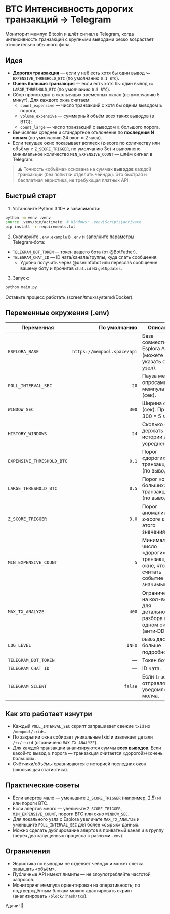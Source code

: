 # BTC Интенсивность дорогих транзакций → Telegram

Мониторит мемпул Bitcoin и шлёт сигнал в Telegram, когда интенсивность транзакций с крупными выводами резко возрастает относительно обычного фона.

## Идея
- **Дорогая транзакция** — если у неё есть хотя бы один вывод `>= EXPENSIVE_THRESHOLD_BTC` (по умолчанию `0.1 BTC`).
- **Очень большая транзакция** — если есть хотя бы один вывод `>= LARGE_THRESHOLD_BTC` (по умолчанию `0.5 BTC`).
- Сбор происходит в скользящих временных окнах (по умолчанию 5 минут). Для каждого окна считаем:
  - `count_expensive` — число транзакций с хотя бы одним выводом ≥ порога;
  - `volume_expensive` — суммарный объём всех таких выводов (в BTC);
  - `count_large` — число транзакций с выводом ≥ большого порога.
- Вычисляем среднее и стандартное отклонение по **последним N окнам** (по умолчанию 24 окон ≈ 2 часа).
- Если текущее окно показывает всплеск (z‑score по количеству или объёму ≥ `Z_SCORE_TRIGGER`, по умолчанию 3σ) и выполнено минимальное количество `MIN_EXPENSIVE_COUNT` — шлём сигнал в Telegram.

> ⚠️ Точность «объёма» основана на суммах **выводов** каждой транзакции (без попытки отделить чейндж). Это быстрая и бесплатная эвристика, не требующая платных API.

## Быстрый старт

1) Установите Python 3.10+ и зависимости:
```bash
python -m venv .venv
source .venv/bin/activate  # Windows: .venv\Scripts\activate
pip install -r requirements.txt
```

2) Скопируйте `.env.example` в `.env` и заполните параметры Telegram‑бота:
- `TELEGRAM_BOT_TOKEN` — токен вашего бота (от @BotFather).
- `TELEGRAM_CHAT_ID` — ID чата/канала/группы, куда слать сообщения.
  - Удобно получить через @userinfobot или переслав сообщение вашему боту и прочитав `chat.id` из `getUpdates`.

3) Запуск:
```bash
python main.py
```

Оставьте процесс работать (screen/tmux/systemd/Docker).

## Переменные окружения (.env)

| Переменная | По умолчанию | Описание |
|---|---:|---|
| `ESPLORA_BASE` | `https://mempool.space/api` | База совместимого Esplora API (можете указать свой узел). |
| `POLL_INTERVAL_SEC` | `20` | Пауза между опросами мемпула (сек). |
| `WINDOW_SEC` | `300` | Ширина окна (сек). Пример: 300 = 5 мин. |
| `HISTORY_WINDOWS` | `24` | Сколько окон держать в истории для усреднения. |
| `EXPENSIVE_THRESHOLD_BTC` | `0.1` | Порог «дорогих» транзакций (по выводам). |
| `LARGE_THRESHOLD_BTC` | `0.5` | Порог «очень больших» транзакций (по выводам). |
| `Z_SCORE_TRIGGER` | `3.0` | Порог аномалии: z‑score ≥ этого значения. |
| `MIN_EXPENSIVE_COUNT` | `5` | Минимальное число «дорогих» транзакций в окне, чтобы считать событие значимым. |
| `MAX_TX_ANALYZE` | `400` | Ограничение на кол-во tx для детального разбора в одном окне (анти‑DDOS). |
| `LOG_LEVEL` | `INFO` | `DEBUG` даст больше подробностей. |
| `TELEGRAM_BOT_TOKEN` | — | Токен бота. |
| `TELEGRAM_CHAT_ID` | — | ID чата. |
| `TELEGRAM_SILENT` | `false` | Если `true` — отправлять уведомления молча. |

## Как это работает изнутри

- Каждый `POLL_INTERVAL_SEC` скрипт запрашивает свежие `txid` из `/mempool/txids`.
- По закрытии окна собирает уникальные txid и извлекает детали `/tx/:txid` (ограничено `MAX_TX_ANALYZE`).  
- Для каждой транзакции анализируются суммы **всех выводов**. Если какой‑то вывод ≥ порога — транзакция считается «дорогой»/«очень большой».
- Счётчики/объёмы сравниваются с историей последних окон (скользящая статистика).

## Практические советы

- Если алертов мало — уменьшите `Z_SCORE_TRIGGER` (например, 2.5) и/или пороги BTC.
- Если алертов много — увеличьте `Z_SCORE_TRIGGER`, `MIN_EXPENSIVE_COUNT`, пороги BTC или окно `WINDOW_SEC`.
- Для локального узла с Esplora увеличьте `MAX_TX_ANALYZE` и уменьшите `POLL_INTERVAL_SEC` для более «сырых» данных.
- Можно сделать дублирование алертов в приватный канал и в группу (через два запущенных процесса с разными `.env`).

## Ограничения

- Эвристика по выводам не отделяет чейндж и может слегка завышать «объём».
- Публичные API имеют лимиты — не злоупотребляйте частотой запросов.
- Мониторинг мемпула ориентирован на оперативность; по подтверждённым блокам можно адаптировать скрипт (анализировать `/block/:hash/txs`).

Удачи! 🚀
